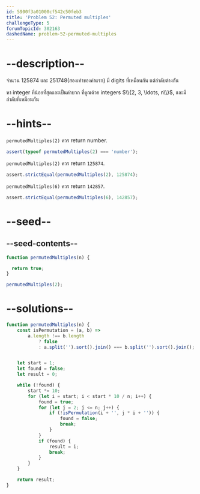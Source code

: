 ```yaml
---
id: 5900f3a01000cf542c50feb3
title: 'Problem 52: Permuted multiples'
challengeType: 5
forumTopicId: 302163
dashedName: problem-52-permuted-multiples
---
```


# --description--

จำนวน 125874 และ 251748(สองเท่าของค่าแรก) มี digits ที่เหมือนกัน แต่ลำดับต่างกัน

หา integer ที่น้อยที่สุดและเป็นค่าบวก ที่คูณด้วย integers $\\{2, 3, \ldots, n\\}$, และมีลำดับที่เหมือนกัน

# --hints--

`permutedMultiples(2)` ควร return number.

```js
assert(typeof permutedMultiples(2) === 'number');
```

`permutedMultiples(2)` ควร return `125874`.

```js
assert.strictEqual(permutedMultiples(2), 125874);
```

`permutedMultiples(6)` ควร return `142857`.

```js
assert.strictEqual(permutedMultiples(6), 142857);
```

# --seed--

## --seed-contents--

```js
function permutedMultiples(n) {

  return true;
}

permutedMultiples(2);
```

# --solutions--

```js
function permutedMultiples(n) {
    const isPermutation = (a, b) =>
        a.length !== b.length
            ? false
            : a.split('').sort().join() === b.split('').sort().join();


    let start = 1;
    let found = false;
    let result = 0;

    while (!found) {
        start *= 10;
        for (let i = start; i < start * 10 / n; i++) {
            found = true;
            for (let j = 2; j <= n; j++) {
                if (!isPermutation(i + '', j * i + '')) {
                    found = false;
                    break;
                }
            }
            if (found) {
                result = i;
                break;
            }
        }
    }

    return result;
}
```
